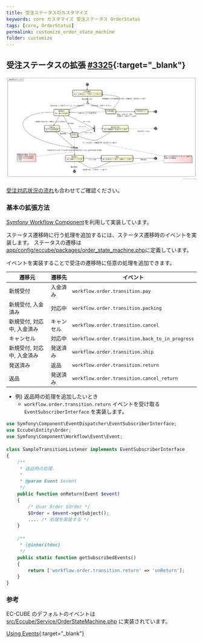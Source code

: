 ```yaml
---
title: 受注ステータスのカスタマイズ
keywords: core カスタマイズ 受注ステータス OrderStatus
tags: [core, OrderStatus]
permalink: customize_order_state_machine
folder: customize
---
```


## 受注ステータスの拡張 [#3325](https://github.com/EC-CUBE/ec-cube/pull/3325){:target="_blank"}

![受注ステートマシーン図](./images/spec/order-statemachine.png)

[受注対応状況の流れ](/spec_order)も合わせてご確認ください。

### 基本の拡張方法

[Symfony Workflow Component](https://symfony.com/doc/current/components/workflow.html)を利用して実装しています。

ステータス遷移時に行う処理を追加するには、ステータス遷移時のイベントを実装します。
ステータスの遷移は[app/config/eccube/packages/order_state_machine.php](https://github.com/EC-CUBE/ec-cube/blob/4.0/app/config/eccube/packages/order_state_machine.php)に定義しています。

イベントを実装することで受注の遷移時に任意の処理を追加できます。

| 遷移元                     | 遷移先     | イベント                                        |
|------------------------------|------------|-------------------------------------------------|
| 新規受付                   | 入金済み   | `workflow.order.transition.pay`                 |
| 新規受付, 入金済み         | 対応中     | `workflow.order.transition.packing`             |
| 新規受付, 対応中, 入金済み | キャンセル | `workflow.order.transition.cancel`              |
| キャンセル                 | 対応中     | `workflow.order.transition.back_to_in_progress` |
| 新規受付, 対応中, 入金済み | 発送済み   | `workflow.order.transition.ship`                |
| 発送済み                   | 返品       | `workflow.order.transition.return`              |
| 返品                       | 発送済み   | `workflow.order.transition.cancel_return`       |

- 例) 返品時の処理を追加したいとき
    - `workflow.order.transition.return` イベントを受け取る `EventSubscriberInterface` を実装します。

```php
use Symfony\Component\EventDispatcher\EventSubscriberInterface;
use Eccube\Entity\Order;
use Symfony\Component\Workflow\Event\Event;

class SampleTransitionListener implements EventSubscriberInterface
{
    /**
     * 返品時の処理.
     *
     * @param Event $event
     */
    public function onReturn(Event $event)
    {
        /* @var Order $Order */
        $Order = $event->getSubject();
        .... /* 処理を実装する */
    }

    /**
     * {@inheritdoc}
     */
    public static function getSubscribedEvents()
    {
        return ['workflow.order.transition.return' => 'onReturn'];
    }
}
```

### 参考

EC-CUBE のデフォルトのイベントは [src/Eccube/Service/OrderStateMachine.php](https://github.com/EC-CUBE/ec-cube/blob/4.0/src/Eccube/Service/OrderStateMachine.php) に実装されています。

[Using Events](https://symfony.com/doc/current/workflow/usage.html#using-events){:target="_blank"}
